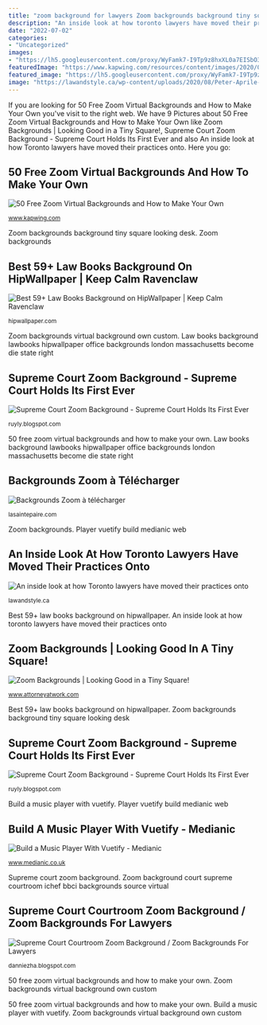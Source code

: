 ```yaml
---
title: "zoom background for lawyers Zoom backgrounds background tiny square looking desk"
description: "An inside look at how toronto lawyers have moved their practices onto"
date: "2022-07-02"
categories:
- "Uncategorized"
images:
- "https://lh5.googleusercontent.com/proxy/WyFamk7-I9Tp9z8hxXL0a7EISbO3SyFuVNOLdgiScRTASeJILuyAjmq_eB3-Co44vsHgjBBM9q98lqNjVpw1VRx0r8PiTyVQYzJQzg_r-5mzuC1EnB_z8HY9LtcK8gOTB1URl4RhAx_y1mhfukpaoTwICs7wSGAipzM4_CEESQVx0heml9Dvn2LX-LWeytNLgy6MtX82K9nh_pk=w1200-h630-p-k-no-nu"
featuredImage: "https://www.kapwing.com/resources/content/images/2020/04/50_Free_Zoom_Backgrounds_Pin_Thumbnail.jpg"
featured_image: "https://lh5.googleusercontent.com/proxy/WyFamk7-I9Tp9z8hxXL0a7EISbO3SyFuVNOLdgiScRTASeJILuyAjmq_eB3-Co44vsHgjBBM9q98lqNjVpw1VRx0r8PiTyVQYzJQzg_r-5mzuC1EnB_z8HY9LtcK8gOTB1URl4RhAx_y1mhfukpaoTwICs7wSGAipzM4_CEESQVx0heml9Dvn2LX-LWeytNLgy6MtX82K9nh_pk=w1200-h630-p-k-no-nu"
image: "https://lawandstyle.ca/wp-content/uploads/2020/08/Peter-Aprile-Zoom.jpg"
---
```


If you are looking for 50 Free Zoom Virtual Backgrounds and How to Make Your Own you've visit to the right web. We have 9 Pictures about 50 Free Zoom Virtual Backgrounds and How to Make Your Own like Zoom Backgrounds | Looking Good in a Tiny Square!, Supreme Court Zoom Background - Supreme Court Holds Its First Ever and also An inside look at how Toronto lawyers have moved their practices onto. Here you go:

## 50 Free Zoom Virtual Backgrounds And How To Make Your Own

![50 Free Zoom Virtual Backgrounds and How to Make Your Own](https://www.kapwing.com/resources/content/images/2020/04/50_Free_Zoom_Backgrounds_Pin_Thumbnail.jpg "Zoom backgrounds virtual background own custom")

<small>www.kapwing.com</small>

Zoom backgrounds background tiny square looking desk. Zoom backgrounds

## Best 59+ Law Books Background On HipWallpaper | Keep Calm Ravenclaw

![Best 59+ Law Books Background on HipWallpaper | Keep Calm Ravenclaw](https://cdn.hipwallpaper.com/i/22/59/JR6oML.jpg "Zoom backgrounds")

<small>hipwallpaper.com</small>

Zoom backgrounds virtual background own custom. Law books background lawbooks hipwallpaper office backgrounds london massachusetts become die state right

## Supreme Court Zoom Background - Supreme Court Holds Its First Ever

![Supreme Court Zoom Background - Supreme Court Holds Its First Ever](https://i.pinimg.com/474x/48/de/02/48de02c09b5dd0cbce68dd2253c9fe35.jpg "Best 59+ law books background on hipwallpaper")

<small>ruyly.blogspot.com</small>

50 free zoom virtual backgrounds and how to make your own. Law books background lawbooks hipwallpaper office backgrounds london massachusetts become die state right

## Backgrounds Zoom à Télécharger

![Backgrounds Zoom à télécharger](https://lasaintepaire.com/wp-content/uploads/2020/05/BACKGROUNDS-COVER-ARTICLE-WEB-1-1024x576.png "Zoom background court supreme courtroom ichef bbci backgrounds source virtual")

<small>lasaintepaire.com</small>

Zoom backgrounds. Player vuetify build medianic web

## An Inside Look At How Toronto Lawyers Have Moved Their Practices Onto

![An inside look at how Toronto lawyers have moved their practices onto](https://lawandstyle.ca/wp-content/uploads/2020/08/Peter-Aprile-Zoom.jpg "Supreme court zoom background")

<small>lawandstyle.ca</small>

Best 59+ law books background on hipwallpaper. An inside look at how toronto lawyers have moved their practices onto

## Zoom Backgrounds | Looking Good In A Tiny Square!

![Zoom Backgrounds | Looking Good in a Tiny Square!](https://www.attorneyatwork.com/wp-content/uploads/2020/04/2764618489_6e1a6e535a_b-770x566.jpg "Aprile peter lawyers zoom founder counter tax")

<small>www.attorneyatwork.com</small>

Best 59+ law books background on hipwallpaper. Zoom backgrounds background tiny square looking desk

## Supreme Court Zoom Background - Supreme Court Holds Its First Ever

![Supreme Court Zoom Background - Supreme Court Holds Its First Ever](https://lh5.googleusercontent.com/proxy/WyFamk7-I9Tp9z8hxXL0a7EISbO3SyFuVNOLdgiScRTASeJILuyAjmq_eB3-Co44vsHgjBBM9q98lqNjVpw1VRx0r8PiTyVQYzJQzg_r-5mzuC1EnB_z8HY9LtcK8gOTB1URl4RhAx_y1mhfukpaoTwICs7wSGAipzM4_CEESQVx0heml9Dvn2LX-LWeytNLgy6MtX82K9nh_pk=w1200-h630-p-k-no-nu "Supreme court courtroom zoom background / zoom backgrounds for lawyers")

<small>ruyly.blogspot.com</small>

Build a music player with vuetify. Player vuetify build medianic web

## Build A Music Player With Vuetify - Medianic

![Build a Music Player With Vuetify - Medianic](http://www.medianic.co.uk/wp-content/uploads/2018/07/player_final.png "Zoom backgrounds")

<small>www.medianic.co.uk</small>

Supreme court zoom background. Zoom background court supreme courtroom ichef bbci backgrounds source virtual

## Supreme Court Courtroom Zoom Background / Zoom Backgrounds For Lawyers

![Supreme Court Courtroom Zoom Background / Zoom Backgrounds For Lawyers](https://ichef.bbci.co.uk/news/976/cpsprodpb/6C81/production/_112177772_tv061344877.jpg "Supreme court courtroom zoom background / zoom backgrounds for lawyers")

<small>danniezha.blogspot.com</small>

50 free zoom virtual backgrounds and how to make your own. Zoom backgrounds virtual background own custom

50 free zoom virtual backgrounds and how to make your own. Build a music player with vuetify. Zoom backgrounds virtual background own custom

